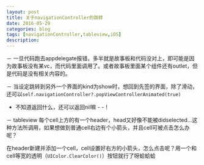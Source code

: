 ```yaml
---
layout: post
title: 关于navigationController的跳转
date: 2016-05-29
categories: blog
tags: [navigationController,tableview,iOS]
description:  
---
```


－ 一旦代码跑去appdelegate报错，多半就是故事板和代码没对上，即可能是因为故事板没有某vc，而代码里面调用了。或者故事板里面某个组件还有outlet，但是代码是没有相关内容的。

－ 当设定跳转到另外一个界面的kind为show时，想回到先签的界面，除了滑动，还可以`self.navigationController?.popViewControllerAnimated(true)`

- 不知道返回什么，还可以返回nil嘛  - -！

－ tableview 每个cell上方的有一个header，head又好像不能被didselected...这种方法所调用，如果想做到普通cell右边有个小箭头，并且cell可被点击怎么办呢？

在header新建并添加一个cell，cell设置好右方的小箭头，怎么点击呢？用一个和cell等宽的透明（`UIColor.ClearColor()`）按钮就行了呀蛤蛤蛤